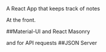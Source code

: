 A React App that keeps track of notes

At the front.

##Material-UI and React Masonry

and for API requests
##JSON Server

